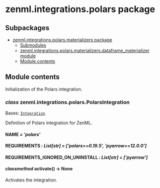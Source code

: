 # zenml.integrations.polars package

## Subpackages

* [zenml.integrations.polars.materializers package](zenml.integrations.polars.materializers.md)
  * [Submodules](zenml.integrations.polars.materializers.md#submodules)
  * [zenml.integrations.polars.materializers.dataframe_materializer module](zenml.integrations.polars.materializers.md#zenml-integrations-polars-materializers-dataframe-materializer-module)
  * [Module contents](zenml.integrations.polars.materializers.md#module-contents)

## Module contents

Initialization of the Polars integration.

### *class* zenml.integrations.polars.PolarsIntegration

Bases: [`Integration`](zenml.integrations.md#zenml.integrations.integration.Integration)

Definition of Polars integration for ZenML.

#### NAME *= 'polars'*

#### REQUIREMENTS *: List[str]* *= ['polars>=0.19.5', 'pyarrow>=12.0.0']*

#### REQUIREMENTS_IGNORED_ON_UNINSTALL *: List[str]* *= ['pyarrow']*

#### *classmethod* activate() → None

Activates the integration.

